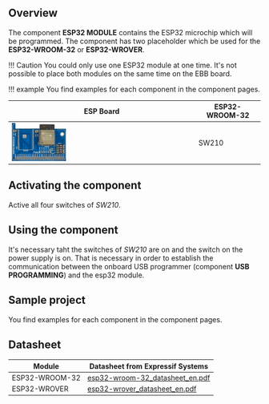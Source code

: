 ## Overview

The component **ESP32 MODULE** contains the ESP32 microchip which will be programmed. The component has two placeholder which be used for the **ESP32-WROOM-32** or **ESP32-WROVER**.

!!! Caution
    You could only use one ESP32 module at one time. It's not possible to place both modules on the same time on the EBB board.

!!! example
    You find examples for each component in the component pages.

ESP Board | ESP32-WROOM-32
--- | ---
<img src="/images/esp32/block_esp32_module.png"  width="30%"> | SW210

## Activating the component
Active all four switches of *SW210*.

## Using the component

It's necessary taht the switches of *SW210* are on and the switch on the power supply is on. That is necessary in order to establish the communication between the onboard USB programmer (component **USB PROGRAMMING**) and the esp32 module.

## Sample project

You find examples for each component in the component pages.

## Datasheet

|Module|Datasheet from Expressif Systems|
|------|-----------------|
|ESP32-WROOM-32|[esp32-wroom-32_datasheet_en.pdf](https://www.espressif.com/sites/default/files/documentation/esp32-wroom-32_datasheet_en.pdf)
|ESP32-WROVER|[esp32-wrover_datasheet_en.pdf](https://www.espressif.com/sites/default/files/documentation/esp32-wrover_datasheet_en.pdf)


